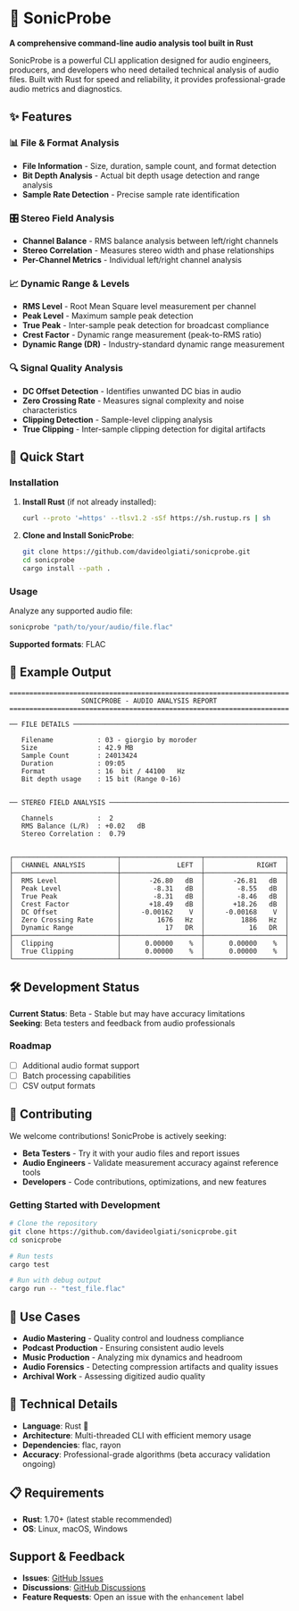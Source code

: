 # 🎵 SonicProbe

**A comprehensive command-line audio analysis tool built in Rust**

SonicProbe is a powerful CLI application designed for audio engineers, producers, and developers who need detailed technical analysis of audio files. Built with Rust for speed and reliability, it provides professional-grade audio metrics and diagnostics.

## ✨ Features


### 📊 File & Format Analysis
- **File Information** - Size, duration, sample count, and format detection
- **Bit Depth Analysis** - Actual bit depth usage detection and range analysis
- **Sample Rate Detection** - Precise sample rate identification

### 🎛️ Stereo Field Analysis
- **Channel Balance** - RMS balance analysis between left/right channels
- **Stereo Correlation** - Measures stereo width and phase relationships
- **Per-Channel Metrics** - Individual left/right channel analysis

### 📈 Dynamic Range & Levels
- **RMS Level** - Root Mean Square level measurement per channel
- **Peak Level** - Maximum sample peak detection
- **True Peak** - Inter-sample peak detection for broadcast compliance
- **Crest Factor** - Dynamic range measurement (peak-to-RMS ratio)
- **Dynamic Range (DR)** - Industry-standard dynamic range measurement

### 🔍 Signal Quality Analysis
- **DC Offset Detection** - Identifies unwanted DC bias in audio
- **Zero Crossing Rate** - Measures signal complexity and noise characteristics
- **Clipping Detection** - Sample-level clipping analysis
- **True Clipping** - Inter-sample clipping detection for digital artifacts

## 🚀 Quick Start

### Installation

1. **Install Rust** (if not already installed):
   ```bash
   curl --proto '=https' --tlsv1.2 -sSf https://sh.rustup.rs | sh
   ```

2. **Clone and Install SonicProbe**:
   ```bash
   git clone https://github.com/davideolgiati/sonicprobe.git
   cd sonicprobe
   cargo install --path .
   ```

### Usage

Analyze any supported audio file:

```bash
sonicprobe "path/to/your/audio/file.flac"
```

**Supported formats**: FLAC

## 📖 Example Output

```
======================================================================
                  SONICPROBE - AUDIO ANALYSIS REPORT                  
======================================================================

── FILE DETAILS ──────────────────────────────────────────────────────

   Filename           : 03 - giorgio by moroder
   Size               : 42.9 MB
   Sample Count       : 24013424
   Duration           : 09:05
   Format             : 16  bit / 44100   Hz
   Bit depth usage    : 15 bit (Range 0-16)


── STEREO FIELD ANALYSIS ─────────────────────────────────────────────

   Channels           :  2
   RMS Balance (L/R)  : +0.02   dB
   Stereo Correlation :  0.79


┌──────────────────────────┬────────────────────┬────────────────────┐
│  CHANNEL ANALYSIS        │              LEFT  │             RIGHT  │
├──────────────────────────┼────────────────────┼────────────────────┤
│  RMS Level               │       -26.80   dB  │       -26.81   dB  │
│  Peak Level              │        -8.31   dB  │        -8.55   dB  │
│  True Peak               │        -8.31   dB  │        -8.46   dB  │
│  Crest Factor            │       +18.49   dB  │       +18.26   dB  │
│  DC Offset               │     -0.00162    V  │     -0.00168    V  │
│  Zero Crossing Rate      │         1676   Hz  │         1886   Hz  │
│  Dynamic Range           │           17   DR  │           16   DR  │
├──────────────────────────┼────────────────────┼────────────────────┤
│  Clipping                │      0.00000    %  │      0.00000    %  │
│  True Clipping           │      0.00000    %  │      0.00000    %  │
└──────────────────────────┴────────────────────┴────────────────────┘
```

## 🛠️ Development Status

**Current Status**: Beta - Stable but may have accuracy limitations  
**Seeking**: Beta testers and feedback from audio professionals

### Roadmap
- [ ] Additional audio format support
- [ ] Batch processing capabilities  
- [ ] CSV output formats

## 🤝 Contributing

We welcome contributions! SonicProbe is actively seeking:

- **Beta Testers** - Try it with your audio files and report issues
- **Audio Engineers** - Validate measurement accuracy against reference tools
- **Developers** - Code contributions, optimizations, and new features

### Getting Started with Development

```bash
# Clone the repository
git clone https://github.com/davideolgiati/sonicprobe.git
cd sonicprobe

# Run tests
cargo test

# Run with debug output
cargo run -- "test_file.flac"
```

## 🎯 Use Cases

- **Audio Mastering** - Quality control and loudness compliance
- **Podcast Production** - Ensuring consistent audio levels
- **Music Production** - Analyzing mix dynamics and headroom
- **Audio Forensics** - Detecting compression artifacts and quality issues
- **Archival Work** - Assessing digitized audio quality

## 🔧 Technical Details

- **Language**: Rust 🦀
- **Architecture**: Multi-threaded CLI with efficient memory usage
- **Dependencies**: flac, rayon
- **Accuracy**: Professional-grade algorithms (beta accuracy validation ongoing)

## 📋 Requirements

- **Rust**: 1.70+ (latest stable recommended)
- **OS**: Linux, macOS, Windows

## Support & Feedback

- **Issues**: [GitHub Issues](https://github.com/davideolgiati/sonicprobe/issues)
- **Discussions**: [GitHub Discussions](https://github.com/davideolgiati/sonicprobe/discussions)
- **Feature Requests**: Open an issue with the `enhancement` label
